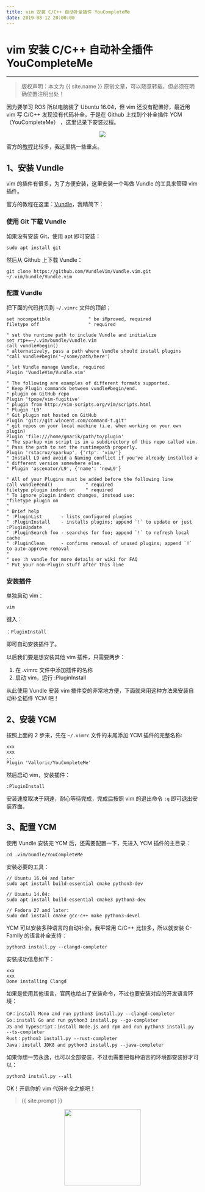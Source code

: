 ```yaml
---
title: vim 安装 C/C++ 自动补全插件 YouCompleteMe
date: 2019-08-12 20:00:00
---
```

# vim 安装 C/C++ 自动补全插件 YouCompleteMe
***
> 版权声明：本文为 {{ site.name }} 原创文章，可以随意转载，但必须在明确位置注明出处！

因为要学习 ROS 所以电脑装了 Ubuntu 16.04，但 vim 还没有配置好，最近用 vim 写 C/C++ 发现没有代码补全，于是在 Github 上找到个补全插件 YCM（YouCompleteMe） ，这里记录下安装过程。

<div  align="center">
<img src="https://camo.githubusercontent.com/1f3f922431d5363224b20e99467ff28b04e810e2/687474703a2f2f692e696d6775722e636f6d2f304f50346f6f642e676966"/>
</div>

官方的[教程](https://github.com/ycm-core/YouCompleteMe#linux-64-bit)比较多，我这里挑一些重点。

## 1、安装 Vundle
vim 的插件有很多，为了方便安装，这里安装一个叫做 Vundle 的工具来管理 vim 插件。

官方的教程在这里：[Vundle](https://github.com/VundleVim/Vundle.vim)，我精简下：

### 使用 Git 下载 Vundle

如果没有安装 Git，使用 apt 即可安装：
```
sudo apt install git
```
然后从 Github 上下载 Vundle：
```
git clone https://github.com/VundleVim/Vundle.vim.git ~/.vim/bundle/Vundle.vim
```

### 配置 Vundle

把下面的代码拷贝到 `~/.vimrc` 文件的顶部；
```
set nocompatible              " be iMproved, required
filetype off                  " required

" set the runtime path to include Vundle and initialize
set rtp+=~/.vim/bundle/Vundle.vim
call vundle#begin()
" alternatively, pass a path where Vundle should install plugins
"call vundle#begin('~/some/path/here')

" let Vundle manage Vundle, required
Plugin 'VundleVim/Vundle.vim'

" The following are examples of different formats supported.
" Keep Plugin commands between vundle#begin/end.
" plugin on GitHub repo
Plugin 'tpope/vim-fugitive'
" plugin from http://vim-scripts.org/vim/scripts.html
" Plugin 'L9'
" Git plugin not hosted on GitHub
Plugin 'git://git.wincent.com/command-t.git'
" git repos on your local machine (i.e. when working on your own plugin)
Plugin 'file:///home/gmarik/path/to/plugin'
" The sparkup vim script is in a subdirectory of this repo called vim.
" Pass the path to set the runtimepath properly.
Plugin 'rstacruz/sparkup', {'rtp': 'vim/'}
" Install L9 and avoid a Naming conflict if you've already installed a
" different version somewhere else.
" Plugin 'ascenator/L9', {'name': 'newL9'}

" All of your Plugins must be added before the following line
call vundle#end()            " required
filetype plugin indent on    " required
" To ignore plugin indent changes, instead use:
"filetype plugin on
"
" Brief help
" :PluginList       - lists configured plugins
" :PluginInstall    - installs plugins; append `!` to update or just :PluginUpdate
" :PluginSearch foo - searches for foo; append `!` to refresh local cache
" :PluginClean      - confirms removal of unused plugins; append `!` to auto-approve removal
"
" see :h vundle for more details or wiki for FAQ
" Put your non-Plugin stuff after this line
```
### 安装插件

单独启动 vim：
```
vim
```
键入：
```
：PluginInstall
```
即可自动安装插件了。

以后我们要是想安装其他 vim 插件，只需要两步：
1. 在 .vimrc 文件中添加插件的名称
2. 启动 vim，运行 :PluginInstall

从此使用 Vundle 安装 vim 插件变的非常地方便，下面就来用这种方法来安装自动补全插件 YCM 吧！

## 2、安装 YCM
按照上面的 2 步来，先在 `~/.vimrc` 文件的末尾添加 YCM 插件的完整名称:
```
xxx
xxx
...
Plugin 'Valloric/YouCompleteMe'
```
然后启动 vim，安装插件：
```
:PluginInstall
```
安装速度取决于网速，耐心等待完成，完成后按照 vim 的退出命令 `:q` 即可退出安装界面。

## 3、配置 YCM
使用 Vundle 安装完 YCM 后，还需要配置一下，先进入 YCM 插件的主目录：
```
cd .vim/bundle/YouCompleteMe
```
安装必要的工具：
```shell
// Ubuntu 16.04 and later
sudo apt install build-essential cmake python3-dev

// Ubuntu 14.04:
sudo apt install build-essential cmake3 python3-dev

// Fedora 27 and later:
sudo dnf install cmake gcc-c++ make python3-devel
```

YCM 可以安装多种语言的自动补全，我平常用 C/C++ 比较多，所以就安装 C-Family 的语言补全支持：
```
python3 install.py --clangd-completer
```
安装成功信息如下：
```
xxx
xxx
Done installing Clangd
```

如果是使用其他语言，官网也给出了安装命令，不过也要安装对应的开发语言环境：
```
C#：install Mono and run python3 install.py --clangd-completer
Go：install Go and run python3 install.py --go-completer
JS and TypeScript：install Node.js and rpm and run python3 install.py --ts-completer
Rust：python3 install.py --rust-completer
Java：install JDK8 and python3 install.py --java-completer
```

如果你想一劳永逸，也可以全部安装，不过也需要把每种语言的环境都安装好才可以：
```
python3 install.py --all
```

OK！开启你的 vim 代码补全之旅吧！

> {{ site.prompt }}

<div  align="center">
<img src="{{ site.url }}/images/wechart.jpg" width = "200" height = "200"/>
